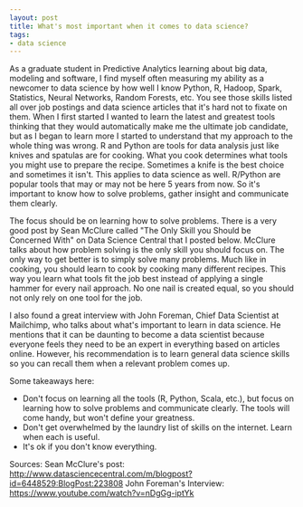 ```yaml
---
layout: post
title: What's most important when it comes to data science?
tags:
- data science
---
```


As a graduate student in Predictive Analytics learning about big data, modeling and software, I find myself often measuring my ability as a newcomer to data science by how well I know Python, R, Hadoop, Spark, Statistics, Neural Networks, Random Forests, etc. You see those skills listed all over job postings and data science articles that it's hard not to fixate on them. When I first started I wanted to learn the latest and greatest tools thinking that they would automatically make me the ultimate job candidate, but as I began to learn more I started to understand that my approach to the whole thing was wrong. R and Python are tools for data analysis just like knives and spatulas are for cooking. What you cook determines what tools you might use to prepare the recipe. Sometimes a knife is the best choice and sometimes it isn't. This applies to data science as well. R/Python are popular tools that may or may not be here 5 years from now. So it's important to know how to solve problems, gather insight and communicate them clearly.

The focus should be on learning how to solve problems. There is a very good post by Sean McClure called "The Only Skill you Should be Concerned With" on Data Science Central that I posted below. McClure talks about how problem solving is the only skill you should focus on. The only way to get better is to simply solve many problems. Much like in cooking, you should learn to cook by cooking many different recipes. This way you learn what tools fit the job best instead of applying a single hammer for every nail approach. No one nail is created equal, so you should not only rely on one tool for the job. 

I also found a great interview with John Foreman, Chief Data Scientist at Mailchimp, who talks about what's important to learn in data science. He mentions that it can be daunting to become a data scientist because everyone feels they need to be an expert in everything based on articles online. However, his recommendation is to learn general data science skills so you can recall them when a relevant problem comes up.

Some takeaways here:

* Don't focus on learning all the tools (R, Python, Scala, etc.), but focus on learning how to solve problems and communicate clearly. The tools will come handy, but won't define your greatness.
* Don't get overwhelmed by the laundry list of skills on the internet. Learn when each is useful.
* It's ok if you don't know everything.

Sources:
Sean McClure's post: http://www.datasciencecentral.com/m/blogpost?id=6448529:BlogPost:223808
John Foreman's Interview: https://www.youtube.com/watch?v=nDgGg-iptYk